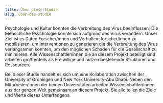 ```yaml
---
title: Über diese Studie
slug: über-die-studie
---
```


Psychologie und Kultur könnten die Verbreitung des Virus beeinflussen; Die Menschliche Psychologie könnte sich aufgrund des Virus verändern. Unser Ziel ist es Daten Forscher/innen und Verhaltensforscher/innen zu mobilisieren, um Interventionen zu generieren die die Verbreitung des Virus verlangsamen könnten, um den möglichen Schaden für die Gesellschaft zu minimieren. Alle Wissenschaftler/innen die an diesem Projekt beteiligt sind arbeiten größtenteils als Freiwillige und nutzen bestehende Strukturen und Ressourcen.

Bei dieser Studie handelt es sich um eine Kollaboration zwischen der University of Groningen und New York University-Abu Dhabi. Neben den Mitarbeiter/innen der beiden Universitäten arbeiten Wissenschaftler/innen aus der ganzen Welt gemeinsam an diesem Projekt. Sie alle teilen die Ziele und Werte dieses Unterfangens.

